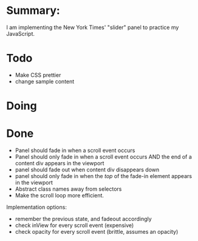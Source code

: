 Summary:
===
I am implementing the New York Times' "slider" panel to practice my JavaScript.


Todo
=====

 - Make CSS prettier
 - change sample content


Doing
===


Done
===

- Panel should fade in when a scroll event occurs
- Panel should only fade in when a scroll event occurs AND the end of a content div appears in the viewport
- panel should fade out when content div disappears down
- panel should only fade in when the *top* of the fade-in element appears in the viewport
- Abstract class names away from selectors
- Make the scroll loop more efficient.



Implementation options:


- remember the previous state, and fadeout accordingly
- check inView for every scroll event (expensive)
- check opacity for every scroll event (brittle, assumes an opacity)
